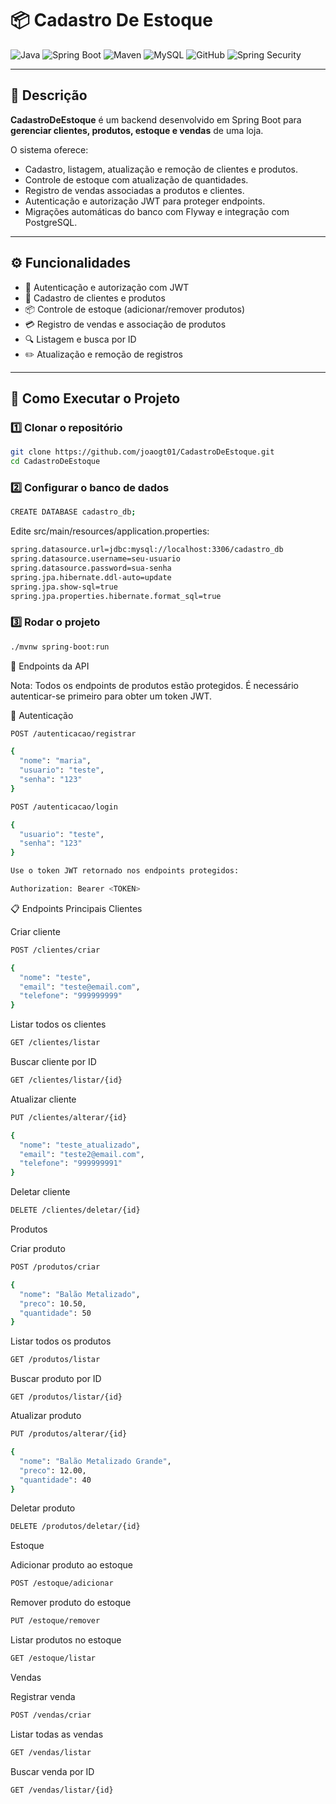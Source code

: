 # 📦 Cadastro De Estoque

![Java](https://img.shields.io/badge/Java-17-blue?style=flat&logo=java) ![Spring Boot](https://img.shields.io/badge/Spring%20Boot-3.5.6-green?style=flat&logo=spring) ![Maven](https://img.shields.io/badge/Maven-3.8.6-orange?style=flat&logo=apache-maven) ![MySQL](https://img.shields.io/badge/MySQL-8.0-blue?style=flat&logo=mysql) ![GitHub](https://img.shields.io/badge/GitHub-Repository-black?style=flat&logo=github) ![Spring Security](https://img.shields.io/badge/Spring%20Security-black?style=flat&logo=springsecurity)

---

## 📖 Descrição

**CadastroDeEstoque** é um backend desenvolvido em Spring Boot para **gerenciar clientes, produtos, estoque e vendas** de uma loja.  

O sistema oferece:  
- Cadastro, listagem, atualização e remoção de clientes e produtos.  
- Controle de estoque com atualização de quantidades.  
- Registro de vendas associadas a produtos e clientes.  
- Autenticação e autorização JWT para proteger endpoints.  
- Migrações automáticas do banco com Flyway e integração com PostgreSQL.  

---

## ⚙️ Funcionalidades

- 🔐 Autenticação e autorização com JWT  
- 🧾 Cadastro de clientes e produtos  
- 📦 Controle de estoque (adicionar/remover produtos)  
- 💳 Registro de vendas e associação de produtos  
- 🔍 Listagem e busca por ID  
- ✏️ Atualização e remoção de registros  

---

## 🔧 Como Executar o Projeto

### 1️⃣ Clonar o repositório
```bash
git clone https://github.com/joaogt01/CadastroDeEstoque.git
cd CadastroDeEstoque

```
### 2️⃣ Configurar o banco de dados
```bash
CREATE DATABASE cadastro_db;
```
Edite src/main/resources/application.properties:
```bash
spring.datasource.url=jdbc:mysql://localhost:3306/cadastro_db
spring.datasource.username=seu-usuario
spring.datasource.password=sua-senha
spring.jpa.hibernate.ddl-auto=update
spring.jpa.show-sql=true
spring.jpa.properties.hibernate.format_sql=true
```
### 3️⃣ Rodar o projeto
```bash
./mvnw spring-boot:run
```
📌 Endpoints da API

Nota: Todos os endpoints de produtos estão protegidos. É necessário autenticar-se primeiro para obter um token JWT.

🔹 Autenticação
```bash
POST /autenticacao/registrar

{
  "nome": "maria",
  "usuario": "teste",
  "senha": "123"
}

POST /autenticacao/login

{
  "usuario": "teste",
  "senha": "123"
}

Use o token JWT retornado nos endpoints protegidos:

Authorization: Bearer <TOKEN>
```
📋 Endpoints Principais
Clientes

Criar cliente
```bash
POST /clientes/criar

{
  "nome": "teste",
  "email": "teste@email.com",
  "telefone": "999999999"
}
```

Listar todos os clientes
```bash
GET /clientes/listar
```

Buscar cliente por ID
```bash
GET /clientes/listar/{id}
```

Atualizar cliente
```bash
PUT /clientes/alterar/{id}

{
  "nome": "teste_atualizado",
  "email": "teste2@email.com",
  "telefone": "999999991"
}
```

Deletar cliente
```bash
DELETE /clientes/deletar/{id}
```
Produtos

Criar produto
```bash
POST /produtos/criar

{
  "nome": "Balão Metalizado",
  "preco": 10.50,
  "quantidade": 50
}

```
Listar todos os produtos
```bash
GET /produtos/listar
```

Buscar produto por ID
```
GET /produtos/listar/{id}
```

Atualizar produto
```bash
PUT /produtos/alterar/{id}

{
  "nome": "Balão Metalizado Grande",
  "preco": 12.00,
  "quantidade": 40
}

```
Deletar produto
```bash
DELETE /produtos/deletar/{id}
```
Estoque

Adicionar produto ao estoque
```bash
POST /estoque/adicionar
```

Remover produto do estoque
```bash
PUT /estoque/remover
```

Listar produtos no estoque
```bash
GET /estoque/listar
```
Vendas

Registrar venda
```bash
POST /vendas/criar
```

Listar todas as vendas
```bash
GET /vendas/listar
```

Buscar venda por ID
```bash
GET /vendas/listar/{id}
```
